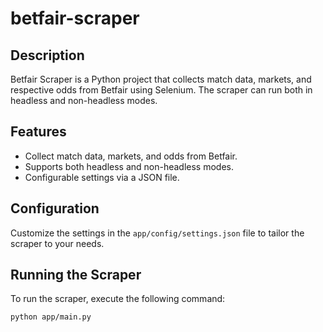 # betfair-scraper

## Description

Betfair Scraper is a Python project that collects match data, markets, and respective odds from Betfair using Selenium. The scraper can run both in headless and non-headless modes.

## Features

- Collect match data, markets, and odds from Betfair.
- Supports both headless and non-headless modes.
- Configurable settings via a JSON file.

## Configuration

Customize the settings in the `app/config/settings.json` file to tailor the scraper to your needs.

## Running the Scraper
To run the scraper, execute the following command:

```console
python app/main.py
```
